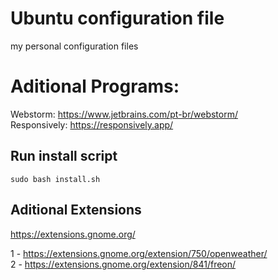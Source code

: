 # Ubuntu configuration file

my personal configuration files


# Aditional Programs:

Webstorm: https://www.jetbrains.com/pt-br/webstorm/ <br/>
Responsively: https://responsively.app/


## Run install script

``sudo bash install.sh``

## Aditional Extensions
https://extensions.gnome.org/

1 - https://extensions.gnome.org/extension/750/openweather/ <br/>
2 - https://extensions.gnome.org/extension/841/freon/
